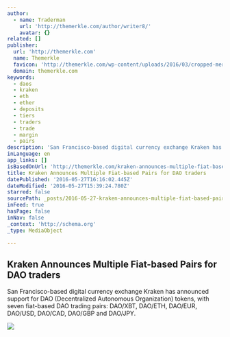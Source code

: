 ```yaml
---
author:
  - name: Traderman
    url: 'http://themerkle.com/author/writer8/'
    avatar: {}
related: []
publisher:
  url: 'http://themerkle.com'
  name: Themerkle
  favicon: 'http://themerkle.com/wp-content/uploads/2016/03/cropped-merkle-white-1-192x192.png'
  domain: themerkle.com
keywords:
  - daos
  - kraken
  - eth
  - ether
  - deposits
  - tiers
  - traders
  - trade
  - margin
  - pairs
description: 'San Francisco-based digital currency exchange Kraken has announced support for DAO (Decentralized Autonomous Organization) tokens, with seven fiat-based DAO trading pairs: DAO/XBT, DAO/ETH, DAO/EUR, DAO/USD, DAO/CAD, DAO/GBP and DAO/JPY.'
inLanguage: en
app_links: []
isBasedOnUrl: 'http://themerkle.com/kraken-announces-multiple-fiat-based-pairs-for-dao-traders/'
title: Kraken Announces Multiple Fiat-based Pairs for DAO traders
datePublished: '2016-05-27T16:16:02.445Z'
dateModified: '2016-05-27T15:39:24.780Z'
starred: false
sourcePath: _posts/2016-05-27-kraken-announces-multiple-fiat-based-pairs-for-dao-traders.md
inFeed: true
hasPage: false
inNav: false
_context: 'http://schema.org'
_type: MediaObject

---
```

<article style=""><h1>Kraken Announces Multiple Fiat-based Pairs for DAO traders</h1><p>San Francisco-based digital currency exchange Kraken has announced support for DAO (Decentralized Autonomous Organization) tokens, with seven fiat-based DAO trading pairs: DAO/XBT, DAO/ETH, DAO/EUR, DAO/USD, DAO/CAD, DAO/GBP and DAO/JPY.</p><img src="http://themerkle.com/wp-content/uploads/2016/05/kraken-trs-2.png" /></article>